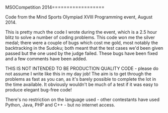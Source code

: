 MSOCompetition
2014==================

Code from the Mind Sports Olympiad XVIII Programming event, August 2014. 

This is pretty much the code I wrote during the event, which is a 2.5 hour blitz to solve a number of coding
problems. This code won me the silver medal; there were a couple of bugs which cost me gold, most notably the 
backtracking in the Sudoku; both meant that the test cases we'd been given passed but the one used by the judge 
failed. These bugs have been fixed and a few comments have been added.

THIS IS NOT INTENDED TO BE PRODUCTION QUALITY CODE - please do not assume I write like this in my day job! 
The aim is to get through the problems as fast as you can, as it's barely possible to complete the lot in the
time available. It obviously wouldn't be much of a test if it was easy to produce elegant bug-free code!

There's no restriction on the language used - other contestants have used Python, Java, PHP and C++ - but
no internet access.
